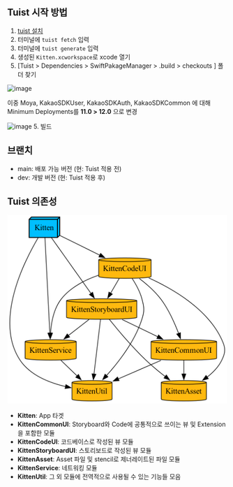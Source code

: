 ## Tuist 시작 방법
1. [tuist 설치](https://docs.tuist.io/documentation/tuist/installation/)
2.  터미널에 `tuist fetch` 입력
1. 터미널에 `tuist generate` 입력
3. 생성된 `Kitten.xcworkspace`로 xcode 열기
4. [Tuist > Dependencies > SwiftPakageManager > .build > checkouts ] 폴더 찾기
<img width="261" alt="image" src="https://github.com/UMC-Kitten/UMC-Kitten-iOS/assets/71880682/307e94a8-a1e5-4b81-a9c1-7825ced7befa">

이중 Moya, KakaoSDKUser, KakaoSDKAuth, KakaoSDKCommon 에 대해 Minimum Deployments를 **11.0 > 12.0** 으로 변경

![image](https://github.com/UMC-Kitten/UMC-Kitten-iOS/assets/71880682/a8344625-d2a7-4efb-af61-a744c9afe171)
5. 빌드

## 브랜치
- main: 배포 가능 버전 (현: Tuist 적용 전)
- dev: 개발 버전 (현: Tuist 적용 후)

## Tuist 의존성
![graph](./graph.png)

- **Kitten**: App 타겟
- **KittenCommonUI**: Storyboard와 Code에 공통적으로 쓰이는 뷰 및 Extension을 포함한 모듈
- **KittenCodeUI**: 코드베이스로 작성된 뷰 모듈
- **KittenStoryboardUI**: 스토리보드로 작성된 뷰 모듈
- **KittenAsset**: Asset 파일 및 stencil로 제너레이트된 파일 모듈
- **KittenService**: 네트워킹 모듈
- **KittenUtil**: 그 외 모듈에 전역적으로 사용될 수 있는 기능들 모음
